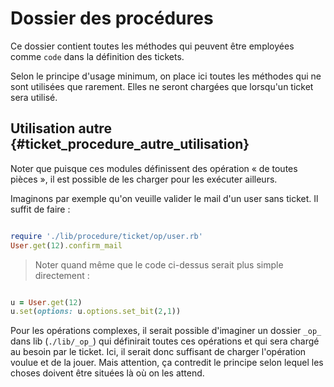 # Dossier des procédures

Ce dossier contient toutes les méthodes qui peuvent être employées comme `code` dans la définition des tickets.

Selon le principe d'usage minimum, on place ici toutes les méthodes qui ne sont utilisées que rarement. Elles ne seront chargées que lorsqu'un ticket sera utilisé.

## Utilisation autre {#ticket_procedure_autre_utilisation}

Noter que puisque ces modules définissent des opération « de toutes pièces », il est possible de les charger pour les exécuter ailleurs.

Imaginons par exemple qu'on veuille valider le mail d'un user sans ticket. Il suffit de faire :

```ruby

require './lib/procedure/ticket/op/user.rb'
User.get(12).confirm_mail


```

> Noter quand même que le code ci-dessus serait plus simple directement :

```ruby

u = User.get(12)
u.set(options: u.options.set_bit(2,1))

```

Pour les opérations complexes, il serait possible d'imaginer un dossier `_op_` dans lib (`./lib/_op_`) qui définirait toutes ces opérations et qui sera chargé au besoin par le ticket. Ici, il serait donc suffisant de charger l'opération voulue et de la jouer. Mais attention, ça contredit le principe selon lequel les choses doivent être situées là où on les attend.
